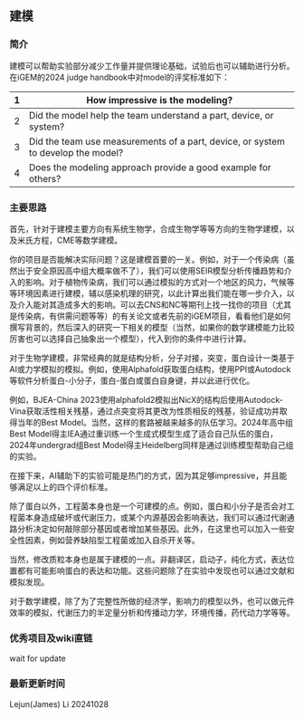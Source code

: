## 建模

### 简介

建模可以帮助实验部分减少工作量并提供理论基础，试验后也可以辅助进行分析。在iGEM的2024 judge handbook中对model的评奖标准如下：

| 1   | How impressive is the modeling? |
| --- | --- |
| 2   | Did the model help the team understand a part, device, or system? |
| 3   | Did the team use measurements of a part, device, or system to develop the model? |
| 4   | Does the modeling approach provide a good example for others? |

### 主要思路

首先，针对于建模主要方向有系统生物学，合成生物学等等方向的生物学建模，以及米氏方程，CME等数学建模。

你的项目是否能解决实际问题？这是建模首要的一关。例如，对于一个传染病（虽然出于安全原因高中组大概率做不了），我们可以使用SEIR模型分析传播趋势和介入的影响。对于植物传染病，我们可以通过模拟的方式对一个地区的风力，气候等等环境因素进行建模，辅以感染机理的研究，以此计算出我们能在哪一步介入，以及介入能对其造成多大的影响。可以去CNS和NC等期刊上找一找你的项目（尤其是传染病，有供需问题等等）的有关论文或者先前的iGEM项目，看看他们是如何撰写背景的，然后深入的研究一下相关的模型（当然，如果你的数学建模能力比较厉害也可以选择自己抽象出一个模型），代入到你的条件中进行计算。

对于生物学建模，非常经典的就是结构分析，分子对接，突变，蛋白设计一类基于AI或力学模拟的模拟。例如，使用Alphafold获取蛋白结构，使用PPI或Autodock等软件分析蛋白-小分子，蛋白-蛋白或蛋白自身键，并以此进行优化。

例如，BJEA-China 2023使用alphafold2模拟出NicX的结构后使用Autodock-Vina获取活性相关残基，通过点突变将其更改为性质相反的残基，验证成功并取得当年的Best Model。当然，这样的套路被越来越多的队伍学习。2024年高中组Best Model得主IEA通过重训练一个生成式模型生成了适合自己队伍的蛋白，2024年undergrad组Best Model得主Heidelberg同样是通过训练模型帮助自己组的实验。

在接下来，AI辅助下的实验可能是热门的方式，因为其足够impressive，并且能够满足以上的四个评价标准。

除了蛋白以外，工程菌本身也是一个可建模的点。例如，蛋白和小分子是否会对工程菌本身造成破坏或代谢压力，或某个内源基因会影响表达，我们可以通过代谢通路分析决定如何敲除部分基因或者增加某些基因。此外，在这里也可以加入一些安全性因素，例如营养缺陷型工程菌或加入自杀开关等。

当然，修改质粒本身也是属于建模的一点。非翻译区，启动子，纯化方式，表达位置都有可能影响蛋白的表达和功能。这些问题除了在实验中发现也可以通过文献和模拟发现。

对于数学建模，除了为了完整性所做的经济学，影响力的模型以外，也可以做元件效率的模拟，代谢压力的半定量分析和传播动力学，环境传播，药代动力学等等。

### 优秀项目及wiki直链

wait for update

### 最新更新时间

Lejun(James) Li 20241028